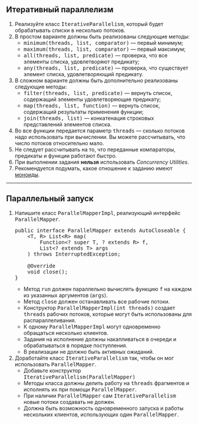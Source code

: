 ## Итеративный параллелизм

<ol><li>
    Реализуйте класс <tt>IterativeParallelism</tt>,
    который будет обрабатывать списки в несколько потоков.
</li><li>
    В простом варианте должны быть реализованы следующие методы:
    <ul><li><tt>minimum(threads, list, comparator)</tt> —
            первый минимум;
        </li><li><tt>maximum(threads, list, comparator)</tt> —
            первый максимум;
        </li><li><tt>all(threads, list, predicate)</tt> —
            проверка, что все элементы списка, удовлетворяют предикату;                    
        </li><li><tt>any(threads, list, predicate)</tt> —
            проверка, что существует элемент списка, удовлетворяющий предикату.
        </li></ul></li><li>
    В сложном варианте должны быть дополнительно реализованы следующие методы:
    <ul><li><tt>filter(threads, list, predicate)</tt> —
            вернуть список, содержащий элементы удовлетворяющие предикату;
        </li><li><tt>map(threads, list, function)</tt> —
            вернуть список, содержащий результаты применения функции;
        </li><li><tt>join(threads, list)</tt> —
            конкатенация строковых представлений элементов списка.
        </li></ul></li><li>
    Во все функции передается параметр <tt>threads</tt> —
    сколько потоков надо использовать при вычислении.
    Вы можете рассчитывать, что число потоков относительно мало.
</li><li>
    Не следует рассчитывать на то, что переданные компараторы,
    предикаты и функции работают быстро.
</li><li>
    При выполнении задания <strong>нельзя</strong> использовать
    <i>Concurrency Utilities</i>.
</li><li>
    Рекомендуется подумать, какое отношение к
    заданию имеют <a href="https://en.wikipedia.org/wiki/Monoid">моноиды</a>.
</li></ol>

---

## Параллельный запуск

<ol><li>
            Напишите класс <tt>ParallelMapperImpl</tt>, реализующий интерфейс
            <tt>ParallelMapper</tt>.
<pre>public interface ParallelMapper extends AutoCloseable {
    &lt;T, R&gt; List&lt;R&gt; map(
        Function&lt;? super T, ? extends R&gt; f,
        List&lt;? extends T&gt; args
    ) throws InterruptedException;<br>
    @Override
    void close();
}
</pre><ul><li>
        Метод <tt>run</tt> должен параллельно вычислять
        функцию <tt>f</tt> на каждом из указанных аргументов
        (<tt>args</tt>).
    </li><li>
        Метод <tt>close</tt> должен останавливать все рабочие потоки.
    </li><li>
        Конструктор <tt>ParallelMapperImpl(int threads)</tt>
        создает <tt>threads</tt> рабочих потоков, которые могут
        быть использованы для распараллеливания.
    </li><li>
        К одному <tt>ParallelMapperImpl</tt> могут одновременно обращаться
        несколько клиентов.
    </li><li>
        Задания на исполнение должны накапливаться в очереди и обрабатываться
        в порядке поступления.
    </li><li>
        В реализации не должно быть активных ожиданий.
    </li></ul></li><li>
Доработайте класс <tt>IterativeParallelism</tt> так,
чтобы он мог использовать <tt>ParallelMapper</tt>.
<ul><li>
        Добавьте конструктор <tt>IterativeParallelism(ParallelMapper)</tt></li><li>
        Методы класса должны делить работу на <tt>threads</tt>
        фрагментов и исполнять их при помощи <tt>ParallelMapper</tt>.
    </li><li>
        При наличии <tt>ParallelMapper</tt> сам
        <tt>IterativeParallelism</tt> новые потоки создавать не должен.
    </li><li>
        Должна быть возможность одновременного запуска и работы
        нескольких клиентов, использующих один <tt>ParallelMapper</tt>.
    </li></ul></li></ol>
